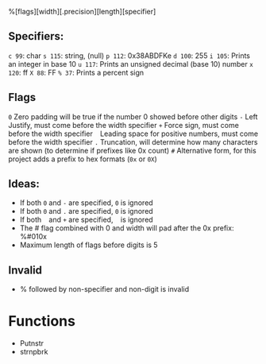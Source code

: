 %[flags][width][.precision][length][specifier]

## Specifiers:
`c 99`: char
`s 115`: string, (null) 
`p 112`: 0x38ABDFKe
`d 100`: 255
`i 105`: Prints an integer in base 10
`u 117`: Prints an unsigned decimal (base 10) number
`x 120`: ff
`X 88`: FF
`% 37`: Prints a percent sign

## Flags
`0` Zero padding will be true if the number 0 showed before other digits
`-` Left Justify, must come before the width specifier
`+` Force sign, must come before the width specifier
` ` Leading space for positive numbers, must come before the width specifier
`.` Truncation, will determine how many characters are shown (to determine if prefixes like 0x count)
`#` Alternative form, for this project adds a prefix to hex formats (`0x` or `0X`)


## Ideas:
- If both `0` and `-` are specified, `0` is ignored
- If both `0` and `.` are specified, `0` is ignored
- If both ` ` and `+` are specified, ` ` is ignored
- The # flag combined with 0 and width will pad after the 0x prefix: %#010x
- Maximum length of flags before digits is 5


## Invalid
- % followed by non-specifier and non-digit is invalid

# Functions
- Putnstr
- strnpbrk